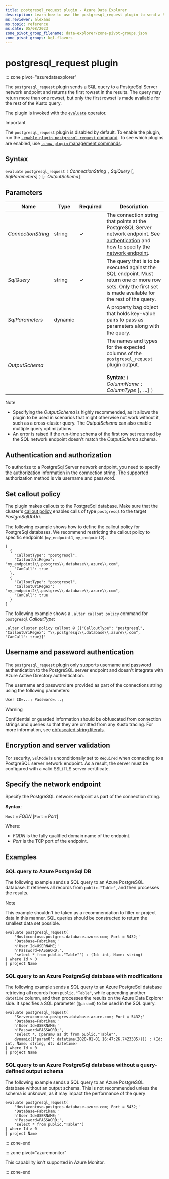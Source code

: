 ```yaml
---
title: postgresql_request plugin - Azure Data Explorer
description: Learn how to use the postgresql_request plugin to send a SQL query to a PostgreSql server network endpoint.
ms.reviewer: alexans
ms.topic: reference
ms.date: 05/08/2023
zone_pivot_group_filename: data-explorer/zone-pivot-groups.json
zone_pivot_groups: kql-flavors
---
```

# postgresql_request plugin

::: zone pivot="azuredataexplorer"

The `postgresql_request` plugin sends a SQL query to a PostgreSql Server network endpoint and returns the first rowset in the results. The query may return more than one rowset, but only the first rowset is made available for the rest of the Kusto query.

The plugin is invoked with the [`evaluate`](evaluateoperator.md) operator.

> [!IMPORTANT]
> The `postgresql_request` plugin is disabled by default.
> To enable the plugin, run the [`.enable plugin postgresql_request` command](../management/enable-plugin.md). To see which plugins are enabled, use [`.show plugin` management commands](../management/show-plugins.md).

## Syntax

`evaluate` `postgresql_request` `(` *ConnectionString* `,` *SqlQuery* [`,` *SqlParameters*] `)` [`:` *OutputSchema*]

## Parameters

| Name | Type | Required| Description |
|---|---|---|---|
| *ConnectionString* | string | &check; | The connection string that points at the PostgreSQL Server network endpoint. See [authentication](#username-and-password-authentication) and how to specify the [network endpoint](#specify-the-network-endpoint). |
| *SqlQuery* | string | &check; | The query that is to be executed against the SQL endpoint. Must return one or more row sets. Only the first set is made available for the rest of the query. |
| *SqlParameters* | dynamic | | A property bag object that holds key-value pairs to pass as parameters along with the query. |
| *OutputSchema* | | | The names and types for the expected columns of the `postgresql_request` plugin output.<br /><br />**Syntax**: `(` *ColumnName* `:` *ColumnType* [`,` ...] `)`|

> [!NOTE]
>
> * Specifying the *OutputSchema* is highly recommended, as it allows the plugin to be used in scenarios that might otherwise not work without it, such as a cross-cluster query. The *OutputSchema* can also enable multiple query optimizations.
> * An error is raised if the run-time schema of the first row set returned by the SQL network endpoint doesn't match the *OutputSchema* schema.

## Authentication and authorization

To authorize to a PostgreSql Server network endpoint, you need to specify the authorization information in the connection string. The supported authorization method is via username and password.

## Set callout policy

The plugin makes callouts to the PostgreSql database. Make sure that the cluster's [callout policy](../management/calloutpolicy.md) enables calls of type `postgresql` to the target *PostgreSqlDbUri*.

The following example shows how to define the callout policy for PostgreSql databases. We recommend restricting the callout policy to specific endpoints (`my_endpoint1`, `my_endpoint2`).

```kusto
[
  {
    "CalloutType": "postgresql",
    "CalloutUriRegex": "my_endpoint1\\.postgres\\.database\\.azure\\.com",
    "CanCall": true
  },
  {
    "CalloutType": "postgresql",
    "CalloutUriRegex": "my_endpoint2\\.postgres\\.database\\.azure\\.com",
    "CanCall": true
  }
]
```

The following example shows a `.alter callout policy` command for `postgresql` *CalloutType*:

```kusto
.alter cluster policy callout @'[{"CalloutType": "postgresql", "CalloutUriRegex": "\\.postgresql\\.database\\.azure\\.com", "CanCall": true}]'
```

## Username and password authentication

The `postgresql_request` plugin only supports username and password authentication to the PostgreSQL server endpoint and doesn't integrate with Azure Active Directory authentication.

The username and password are provided as part of the connections string using the following parameters:

`User ID=...; Password=...;`

> [!WARNING]
> Confidential or guarded information should be obfuscated from connection strings and queries so that they are omitted from any Kusto tracing.
> For more information, see [obfuscated string literals](scalar-data-types/string.md#obfuscated-string-literals).

## Encryption and server validation

For security, `SslMode` is unconditionally set to `Required` when connecting to a PostgreSQL server network endpoint. As a result, the server must be configured with a valid SSL/TLS server certificate.

## Specify the network endpoint

Specify the PostgreSQL network endpoint as part of the connection string.

**Syntax**:

`Host` `=` *FQDN* [`Port` `=` *Port*]

Where:

* *FQDN* is the fully qualified domain name of the endpoint.
* *Port* is the TCP port of the endpoint.

## Examples

### SQL query to Azure PostgreSql DB

The following example sends a SQL query to an Azure PostgreSQL database. It retrieves all records from `public."Table"`, and then processes the results.

> [!NOTE]
> This example shouldn't be taken as a recommendation to filter or project data in this manner. SQL queries should be constructed to return the smallest data set possible.

```kusto
evaluate postgresql_request(
    'Host=contoso.postgres.database.azure.com; Port = 5432;'
    'Database=Fabrikam;'
    h'User Id=USERNAME;'
    h'Password=PASSWORD;',
    'select * from public."Table"') : (Id: int, Name: string)
| where Id > 0
| project Name
```

### SQL query to an Azure PostgreSql database with modifications

The following example sends a SQL query to an Azure PostgreSql database
retrieving all records from `public."Table"`, while appending another `datetime` column,
and then processes the results on the Azure Data Explorer side.
It specifies a SQL parameter (`@param0`) to be used in the SQL query.

```kusto
evaluate postgresql_request(
    'Server=contoso.postgres.database.azure.com; Port = 5432;'
    'Database=Fabrikam;'
    h'User Id=USERNAME;'
    h'Password=PASSWORD;',
    'select *, @param0 as dt from public."Table"',
    dynamic({'param0': datetime(2020-01-01 16:47:26.7423305)})) : (Id: int, Name: string, dt: datetime)
| where Id > 0
| project Name
```

### SQL query to an Azure PostgreSql database without a query-defined output schema

The following example sends a SQL query to an Azure PostgreSQL database without an output schema. This is not recommended unless the schema is unknown, as it may impact the performance of the query

```kusto
evaluate postgresql_request(
    'Host=contoso.postgres.database.azure.com; Port = 5432;'
    'Database=Fabrikam;'
    h'User Id=USERNAME;'
    h'Password=PASSWORD;',
    'select * from public."Table"')
| where Id > 0
| project Name
```

::: zone-end

::: zone pivot="azuremonitor"

This capability isn't supported in Azure Monitor.

::: zone-end
